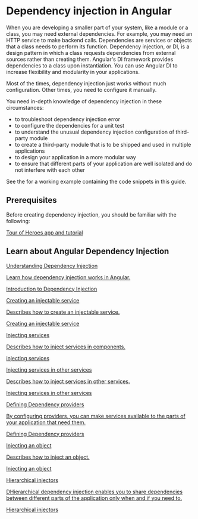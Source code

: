 # Dependency injection in Angular

When you are developing a smaller part of your system, like a module or a class, you may need external dependencies. For example, you may need an HTTP service to make backend calls. Dependencies are services or objects that a class needs to perform its function. Dependency injection, or DI, is a design pattern in which a class requests dependencies from external sources rather than creating them. Angular's DI framework provides dependencies to a class upon instantiation. You can use Angular DI to increase flexibility and modularity in your applications. 

Most of the times, dependency injection just works without much configuration. Other times, you need to configure it manually.

You need in-depth knowledge of dependency injection in these circumstances:

* to troubleshoot dependency injection error
* to configure the dependencies for a unit test
* to understand the unusual dependency injection configuration of third-party module
* to create a third-party module that is to be shipped and used in multiple applications
* to design your application in a more modular way
* to ensure that different parts of your application are well isolated and do not interfere with each other


<div class="alert is-helpful">

See the <live-example></live-example> for a working example containing the code snippets in this guide.

</div>

## Prerequisites

Before creating dependency injection, you should be familiar with the following:

[Tour of Heroes app and tutorial](tutorial)

## Learn about Angular Dependency Injection

<div class="card-container">
  <a href="guide/dependency-injection" class="docs-card" title="Understanding Dependency Injection">
    <section>Understanding Dependency Injection</section>
    <p>Learn how dependency injection works in Angular.</p>
    <p class="card-footer">Introduction to Dependency Injection</p>
  </a>
  <a href="guide/creating-injectable-service" class="docs-card" title="Creating an injectable service">
    <section>Creating an injectable service</section>
    <p>Describes how to create an injectable service.</p>
    <p class="card-footer">Creating an injectable service</p>
  </a>
  <a href="guide/inject-service-in-component" class="docs-card" title="Injecting services">
    <section>Injecting services</section>
    <p>Describes how to inject services in components.</p>
    <p class="card-footer">injecting services</p>
  </a>
  <a href="guide/inject-service-in-service" class="docs-card" title="Injecting services in other services">
    <section>Injecting services in other services</section>
    <p>Describes how to inject services in other services.</p>
    <p class="card-footer">Injecting services in other services</p>
  </a>
  <a href="guide/dependency-injection-providers"" class="docs-card" title="Defining Dependency providers">
    <section>Defining Dependency providers</section>
    <p>By configuring providers, you can make services available to the parts of your application that need them.</p>
    <p class="card-footer">Defining Dependency providers</p>
  </a>
  <a href="guide/inject-object" class="docs-card" title="Injecting an object">
    <section>Injecting an object</section>
    <p>Describes how to inject an object.</p>
    <p class="card-footer">Injecting an object</p>
  </a>
  <a href="guide/hierarchical-dependency-injection" class="docs-card" title="Hierarchical injectors">
    <section>Hierarchical injectors</section>
    <p>DHierarchical dependency injection enables you to share dependencies between different parts of the application only when and if you need to.</p>
    <p class="card-footer">Hierarchical injectors</p>
  </a>
</div>
